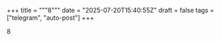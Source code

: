 +++
title = """8"""
date = "2025-07-20T15:40:55Z"
draft = false
tags = ["telegram", "auto-post"]
+++

8

